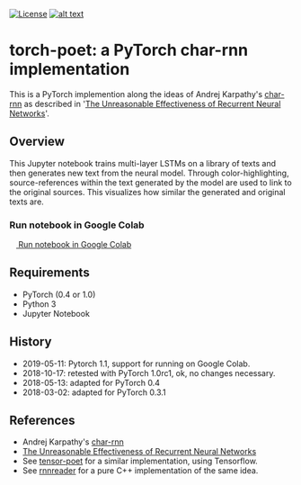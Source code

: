 [![License](http://img.shields.io/badge/license-MIT-brightgreen.svg?style=flat)](LICENSE)
[![alt text][image]][hyperlink]

  [hyperlink]: https://colab.research.google.com/github/domschl/torch-poet/blob/master/torch_poet.ipynb
  [image]: https://img.shields.io/badge/Google%20Colab-Torch%20Poet-yellow.svg (click to start colab)

# torch-poet: a PyTorch char-rnn implementation

This is a PyTorch implemention along the ideas of Andrej Karpathy's [char-rnn](https://github.com/karpathy/char-rnn) as described in '[The Unreasonable Effectiveness of Recurrent Neural Networks](http://karpathy.github.io/2015/05/21/rnn-effectiveness/)'.

## Overview

This Jupyter notebook trains multi-layer LSTMs on a library of texts and then generates
new text from the neural model. Through color-highlighting, source-references within
the text generated by the model are used to link to the original sources. This visualizes
how similar the generated and original texts are.

### Run notebook in Google Colab

<a href="https://colab.research.google.com/github/domschl/torch-poet/blob/master/torch_poet.ipynb"><img src="https://www.tensorflow.org/images/colab_logo_32px.png" height="12" width="12" /> Run notebook in Google Colab</a>

## Requirements

* PyTorch (0.4 or 1.0)
* Python 3
* Jupyter Notebook

## History

* 2019-05-11: Pytorch 1.1, support for running on Google Colab.
* 2018-10-17: retested with PyTorch 1.0rc1, ok, no changes necessary.
* 2018-05-13: adapted for PyTorch 0.4
* 2018-03-02: adapted for PyTorch 0.3.1

## References

* Andrej Karpathy's [char-rnn](https://github.com/karpathy/char-rnn)
* [The Unreasonable Effectiveness of Recurrent Neural Networks](http://karpathy.github.io/2015/05/21/rnn-effectiveness/)
* See [tensor-poet](https://github.com/domschl/tensor-poet) for a similar implementation, using Tensorflow.
* See [rnnreader](https://github.com/domschl/syncognite/tree/master/rnnreader) for a pure C++ implementation of the same idea.
